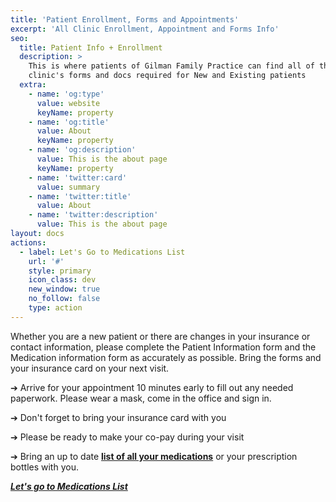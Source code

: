 ```yaml
---
title: 'Patient Enrollment, Forms and Appointments'
excerpt: 'All Clinic Enrollment, Appointment and Forms Info'
seo:
  title: Patient Info + Enrollment
  description: >
    This is where patients of Gilman Family Practice can find all of the
    clinic's forms and docs required for New and Existing patients
  extra:
    - name: 'og:type'
      value: website
      keyName: property
    - name: 'og:title'
      value: About
      keyName: property
    - name: 'og:description'
      value: This is the about page
      keyName: property
    - name: 'twitter:card'
      value: summary
    - name: 'twitter:title'
      value: About
    - name: 'twitter:description'
      value: This is the about page
layout: docs
actions:
  - label: Let's Go to Medications List
    url: '#'
    style: primary
    icon_class: dev
    new_window: true
    no_follow: false
    type: action
---
```

Whether you are a new patient or there are changes in your insurance or contact information, please complete the Patient Information form and the Medication information form as accurately as possible. Bring the forms and your insurance card on your next visit.

➔ Arrive for your appointment 10 minutes early to fill out any needed paperwork. Please wear a mask, come in the office and sign in.

➔ Don't forget to bring your insurance card with you

➔ Please be ready to make your co-pay during your visit

➔ Bring an up to date [**list of all your medications**](https://www.dropbox.com/s/n2t5wtqtt2lylor/MedicationList.pdf?dl=0) or your prescription bottles with you.

[***Let's go to Medications List***](https://www.gilmanfamilypractice.com/public/forms/NoticePrivacyPractices.pdf)
